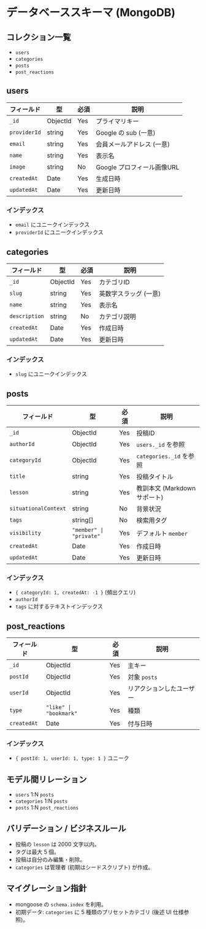 # データベーススキーマ (MongoDB)

## コレクション一覧
- `users`
- `categories`
- `posts`
- `post_reactions`

## users
| フィールド | 型 | 必須 | 説明 |
|---|---|---|---|
| `_id` | ObjectId | Yes | プライマリキー |
| `providerId` | string | Yes | Google の sub (一意) |
| `email` | string | Yes | 会員メールアドレス (一意) |
| `name` | string | Yes | 表示名 |
| `image` | string | No | Google プロフィール画像URL |
| `createdAt` | Date | Yes | 生成日時 |
| `updatedAt` | Date | Yes | 更新日時 |

### インデックス
- `email` にユニークインデックス
- `providerId` にユニークインデックス

## categories
| フィールド | 型 | 必須 | 説明 |
|---|---|---|---|
| `_id` | ObjectId | Yes | カテゴリID |
| `slug` | string | Yes | 英数字スラッグ (一意) |
| `name` | string | Yes | 表示名 |
| `description` | string | No | カテゴリ説明 |
| `createdAt` | Date | Yes | 作成日時 |
| `updatedAt` | Date | Yes | 更新日時 |

### インデックス
- `slug` にユニークインデックス

## posts
| フィールド | 型 | 必須 | 説明 |
|---|---|---|---|
| `_id` | ObjectId | Yes | 投稿ID |
| `authorId` | ObjectId | Yes | `users._id` を参照 |
| `categoryId` | ObjectId | Yes | `categories._id` を参照 |
| `title` | string | Yes | 投稿タイトル |
| `lesson` | string | Yes | 教訓本文 (Markdown サポート) |
| `situationalContext` | string | No | 背景状況 |
| `tags` | string[] | No | 検索用タグ |
| `visibility` | `"member" \| "private"` | Yes | デフォルト `member` |
| `createdAt` | Date | Yes | 作成日時 |
| `updatedAt` | Date | Yes | 更新日時 |

### インデックス
- `{ categoryId: 1, createdAt: -1 }` (頻出クエリ)
- `authorId`
- `tags` に対するテキストインデックス

## post_reactions
| フィールド | 型 | 必須 | 説明 |
|---|---|---|---|
| `_id` | ObjectId | Yes | 主キー |
| `postId` | ObjectId | Yes | 対象 `posts` |
| `userId` | ObjectId | Yes | リアクションしたユーザー |
| `type` | `"like" \| "bookmark"` | Yes | 種類 |
| `createdAt` | Date | Yes | 付与日時 |

### インデックス
- `{ postId: 1, userId: 1, type: 1 }` ユニーク

## モデル間リレーション
- `users` 1:N `posts`
- `categories` 1:N `posts`
- `posts` 1:N `post_reactions`

## バリデーション / ビジネスルール
- 投稿の `lesson` は 2000 文字以内。
- タグは最大 5 個。
- 投稿は自分のみ編集・削除。
- `categories` は管理者 (初期はシードスクリプト) が作成。

## マイグレーション指針
- mongoose の `schema.index` を利用。
- 初期データ: `categories` に 5 種類のプリセットカテゴリ (後述 UI 仕様参照)。
